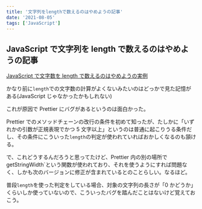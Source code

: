 ```yaml
---
title: '文字列をlengthで数えるのはやめようの記事'
date: '2021-08-05'
tags: ['JavaScript']
---
```


## JavaScript で文字列を length で数えるのはやめようの記事

[JavaScript で文字数を length で数えるのはやめようの実例](https://zenn.dev/sosukesuzuki/articles/d21d69a5914a03)

かなり前に`length`での文字数の計算がよくないみたいのはどっかで見た記憶がある(JavaScript じゃなかったかもしれない)

これが原因で Prettier にバグがあるというのは面白かった。

Prettier でのメソッドチェーンの改行の条件を初めて知ったが、たしかに「いずれかの引数が正規表現でかつ 5 文字以上」というのは普通に起こりうる条件だし、その条件にこういった`length`の判定が使われていればおかしくなるのも頷ける。

で、これどうするんだろうと思ってたけど、Prettier 内の別の場所で getStringWidth`という関数が使われており、それを使うようにすれば問題なく、しかも次のバージョンに修正が含まれているとのことらしい。なるほど。

普段`length`を使った判定をしている場合、対象の文字列の長さが「0 かどうか」くらいしか使っていないので、こういったバグを踏んだことはないけど覚えておこう。
